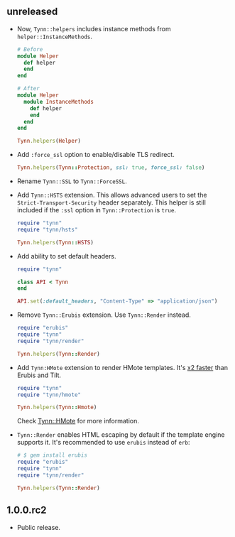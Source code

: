 unreleased
----------

- Now, `Tynn::helpers` includes instance methods from `helper::InstanceMethods`.

  ```ruby
  # Before
  module Helper
    def helper
    end
  end

  # After
  module Helper
    module InstanceMethods
      def helper
      end
    end
  end

  Tynn.helpers(Helper)
  ```

- Add `:force_ssl` option to enable/disable TLS redirect.

  ```ruby
  Tynn.helpers(Tynn::Protection, ssl: true, force_ssl: false)
  ```

- Rename `Tynn::SSL` to `Tynn::ForceSSL`.

- Add `Tynn::HSTS` extension. This allows advanced users to set the
  `Strict-Transport-Security` header separately. This helper is still
  included if the `:ssl` option in `Tynn::Protection` is `true`.

  ```ruby
  require "tynn"
  require "tynn/hsts"

  Tynn.helpers(Tynn::HSTS)
  ```

- Add ability to set default headers.

  ```ruby
  require "tynn"

  class API < Tynn
  end

  API.set(:default_headers, "Content-Type" => "application/json")
  ```

- Remove `Tynn::Erubis` extension. Use `Tynn::Render` instead.

  ```ruby
  require "erubis"
  require "tynn"
  require "tynn/render"

  Tynn.helpers(Tynn::Render)
  ```

- Add `Tynn:HMote` extension to render HMote templates.
  It's [x2 faster][hmote-bench] than Erubis and Tilt.

  ```ruby
  require "tynn"
  require "tynn/hmote"

  Tynn.helpers(Tynn::Hmote)
  ```

  Check [Tynn::HMote][hmote-docs] for more information.

- `Tynn::Render` enables HTML escaping by default if the template engine
  supports it. It's recommended to use `erubis` instead of `erb`:

  ```ruby
  # $ gem install erubis
  require "erubis"
  require "tynn"
  require "tynn/render"

  Tynn.helpers(Tynn::Render)
  ```

[hmote]: https://github.com/harmoni/hmote
[hmote-docs]: http://tynn.xyz/api/Tynn-HMote.html
[hmote-bench]: https://github.com/frodsan/tynn/blob/master/benchmarks/render.rb

1.0.0.rc2
---------

- Public release.
